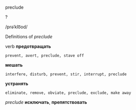 preclude

?

/prəˈklo͞od/

Definitions of _preclude_

verb
**предотвращать**

    prevent, avert, preclude, stave off
**мешать**

    interfere, disturb, prevent, stir, interrupt, preclude
**устранять**

    eliminate, remove, obviate, preclude, exclude, make away

_preclude_
**исключать**, **препятствовать**